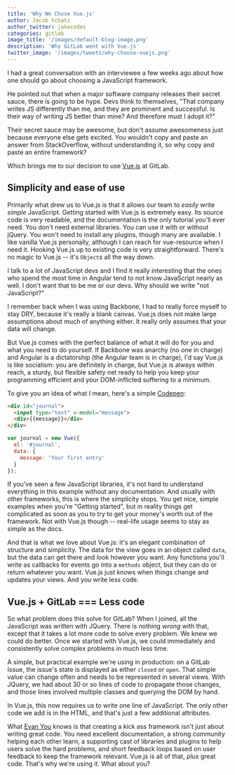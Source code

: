```yaml
---
title: 'Why We Chose Vue.js'
author: Jacob Schatz
author_twitter: jakecodes
categories: gitlab
image_title: '/images/default-blog-image.png'
description: 'Why GitLab went with Vue.js'
twitter_image: '/images/tweets/why-choose-vuejs.png'
---
```


I had a great conversation with an interviewee a few weeks ago about how one
should go about choosing a JavaScript framework.

He pointed out that when a major software company releases their secret sauce,
there is going to be hype. Devs think to themselves, "That company writes JS
differently than me, and they are prominent and successful. Is their way of
writing JS better than mine? And therefore must I adopt it?"

Their secret sauce may be awesome, but don't assume awesomeness just because everyone else gets excited. You wouldn't copy and paste an answer from StackOverflow, without understanding it, so why copy and paste an entire framework?

Which brings me to our decision to use [Vue.js](https://vuejs.org/) at GitLab.

## Simplicity and ease of use

Primarily what drew us to Vue.js is that it allows our team to _easily_ write _simple_
JavaScript. Getting started with Vue.js is extremely easy. Its source code is
very readable, and the documentation is the only tutorial you'll ever need. You
don't need external libraries. You can use it with or without jQuery. You won't
need to install any plugins, though many are available. I like vanilla Vue.js
personally, although I can reach for vue-resource when I need it. Hooking Vue.js
up to existing code is very straightforward. There's no magic to Vue.js -- it's `Object`s
all the way down.

I talk to a lot of JavaScript devs and I find it really interesting that the ones who
spend the most time in Angular tend to not know JavaScript nearly as well. I don't want
that to be me or our devs. Why should we write "not JavaScript?"

I remember back when I was using Backbone, I had to really force myself to stay
DRY, because it's really a blank canvas. Vue.js does not make large assumptions
about much of anything either. It really only assumes that your data will change.

But Vue.js comes with the perfect balance of what it will do for you and what you
need to do yourself. If Backbone was anarchy (no one in charge) and Angular is a
dictatorship (the Angular team is in charge), I'd say Vue.js is like socialism: you
are definitely in charge, but Vue.js is always within reach, a sturdy, but
flexible safety net ready to help you keep your programming efficient and your
DOM-inflicted suffering to a minimum.

To give you an idea of what I mean, here's a simple
[Codepen](http://codepen.io/jschatz1/pen/dpQkpx):

```html
<div id="journal">
  <input type="text" v-model="message">
  <div>{{message}}</div>
</div>
```

```javascript
var journal = new Vue({
  el: '#journal',
  data: {
    message: 'Your first entry'
  }
});
```

If you've seen a few JavaScript libraries, it's not hard to understand everything in
this example without any documentation. And usually with other frameworks, this is
where the simplicity stops. You get nice, simple examples when you're "Getting
started", but in reality things get complicated as soon as you to try to get
your money's worth out of the framework. Not with Vue.js though -- real-life usage
seems to stay as simple as the docs.

And that is what we love about Vue.js: it's an elegant combination of structure
and simplicity. The data for the view goes in an object called `data`, but the
data can get there and look however you want. Any functions you'll write as
callbacks for events go into a `methods` object, but they can do or return whatever
you want. Vue.js just knows when things change and updates your views. And you write less code.

## Vue.js + GitLab === Less code

So what problem does this solve for GitLab? When I joined, all the JavaScript was written
with JQuery. There is nothing _wrong_ with that, except that it takes a lot
more code to solve every problem. We knew we could do better. Once we started with
Vue.js, we could immediately and consistently solve complex problems in much less time.

A simple, but practical example we're using in production: on a GitLab
Issue, the issue's state is displayed as either `closed` or `open`. That
simple value can change often and needs to be represented in several views.
With JQuery, we had about 30 or so lines of code to propagate those changes, and
those lines involved multiple classes and querying the DOM by hand.

In Vue.js, this now requires us to write one line of JavaScript. The only other code
we add is in the HTML, and that's just a few additional attributes.

What [Evan You](https://twitter.com/youyuxi) knows is that creating a kick ass framework isn't just about
writing great code. You need excellent documentation, a strong community helping each other
learn, a supporting cast of libraries and plugins to help users solve the hard problems,
and short feedback loops based on user feedback to keep the framework relevant. Vue.js is all
of that, *plus* great code. That's why we're using it. What about you?
